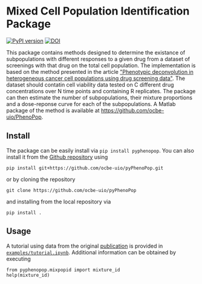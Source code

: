 Mixed Cell Population Identification Package
=======================
[![PyPI version](https://badge.fury.io/py/pyphenopop.svg)](https://badge.fury.io/py/pyphenopop)
[![DOI](https://zenodo.org/badge/DOI/10.5281/zenodo.7323577.svg)](https://doi.org/10.5281/zenodo.7323577)



This package contains methods designed to determine the existance of 
subpopulations with different responses to a given drug from a dataset of 
screenings with that drug on the total cell population. The implementation is
based on the method presented in the article 
["Phenotypic deconvolution in heterogeneous cancer cell populations using drug screening data"](https://doi.org/10.1016/j.crmeth.2023.100417).
The dataset should contatin cell viability data tested on C different drug concentrations over 
N time points and containing R replicates. The package can then estimate the 
number of subpopulations, their mixture proportions and a dose-reponse curve 
for each of the subpopulations. A Matlab package of the method is available at https://github.com/ocbe-uio/PhenoPop.

## Install
The package can be easily install via `pip install pyphenopop`. You can also install it from the [Github repository](https://github.com/ocbe-uio/pyPhenoPop) using 

`pip install git+https://github.com/ocbe-uio/pyPhenoPop.git` 

or by cloning the repository

`git clone https://github.com/ocbe-uio/pyPhenoPop` 

and installing from the local repository via

`pip install .`

## Usage

A tutorial using data from the original [publication](https://doi.org/10.1101/2022.01.17.476604) is provided in [`examples/tutorial.ipynb`](https://github.com/ocbe-uio/pyPhenoPop/blob/main/examples/tutorial.ipynb). Additional information can be obtained by executing

```
from pyphenopop.mixpopid import mixture_id
help(mixture_id)
